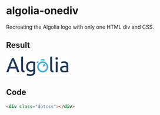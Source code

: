 # algolia-onediv

Recreating the Algolia logo with only one HTML div and CSS.

## Result

![Rendering](/app/assets/target.png)

## Code

```html
<div class="dotcss"></div>
```
